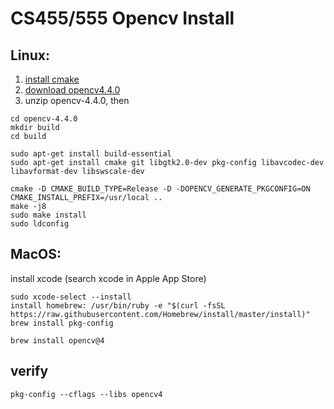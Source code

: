# CS455/555 Opencv Install

## Linux:
  1. [install cmake](https://cgold.readthedocs.io/en/latest/first-step/installation.html)
  2. [download opencv4.4.0](https://sourceforge.net/projects/opencvlibrary/files/4.4.0/)
  3. unzip opencv-4.4.0, then
```
cd opencv-4.4.0
mkdir build 
cd build
```
```
sudo apt-get install build-essential
sudo apt-get install cmake git libgtk2.0-dev pkg-config libavcodec-dev libavformat-dev libswscale-dev
```

```
cmake -D CMAKE_BUILD_TYPE=Release -D -DOPENCV_GENERATE_PKGCONFIG=ON CMAKE_INSTALL_PREFIX=/usr/local ..
make -j8
sudo make install
sudo ldconfig
```
## MacOS:
install xcode (search xcode in Apple App Store)
```
sudo xcode-select --install
install homebrew: /usr/bin/ruby -e "$(curl -fsSL https://raw.githubusercontent.com/Homebrew/install/master/install)"
brew install pkg-config
```
```
brew install opencv@4
```

## verify
```
pkg-config --cflags --libs opencv4
```


